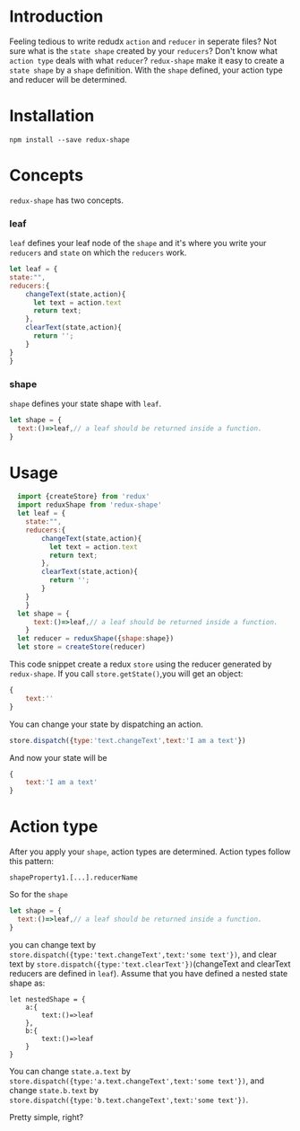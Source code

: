 
# Introduction
Feeling tedious to write redudx `action` and `reducer` in seperate files?
Not sure what is the `state shape` created by your `reducers`?
Don't know what `action type` deals with what `reducer`?
`redux-shape` make it easy to create a `state shape` by a `shape` definition. With the `shape` defined, your action type and reducer will be determined. 

# Installation
```
npm install --save redux-shape
```

# Concepts
`redux-shape` has two concepts.
### leaf
`leaf` defines your leaf node of the `shape` and it's where you write your `reducers` and  `state` on which the `reducers` work. 
```js
let leaf = {
state:"",
reducers:{
	changeText(state,action){
	  let text = action.text
	  return text;
	},
	clearText(state,action){
	  return '';
	}
}
}
```
### shape
`shape` defines your state shape with `leaf`.
```js
let shape = {
  text:()=>leaf,// a leaf should be returned inside a function.
}
```

# Usage
```js
  import {createStore} from 'redux'
  import reduxShape from 'redux-shape'
  let leaf = {
	state:"",
	reducers:{
		changeText(state,action){
		  let text = action.text
		  return text;
		},
		clearText(state,action){
		  return '';
		}
	}
	}
  let shape = {
	  text:()=>leaf,// a leaf should be returned inside a function.
	}
  let reducer = reduxShape({shape:shape})
  let store = createStore(reducer)
```
This code snippet create a  redux `store` using the reducer generated by `redux-shape`. 
If you call `store.getState()`,you will get an object:
```js
{
	text:''
}
```
You can change your state by dispatching an action.
```js
store.dispatch({type:'text.changeText',text:'I am a text'})
```
And now your state will be
```js
{
	text:'I am a text'
}
```

# Action type
After you apply your `shape`, action types are determined. Action types follow this pattern:
```
shapeProperty1.[...].reducerName
```
So for the `shape`
```js
let shape = {
  text:()=>leaf,// a leaf should be returned inside a function.
}
```
you can change text by `store.dispatch({type:'text.changeText',text:'some text'})`, and clear text by `store.dispatch({type:'text.clearText'})`(changeText and clearText reducers are defined in `leaf`).
Assume that you have defined a nested state shape as:
```
let nestedShape = {
	a:{
		text:()=>leaf
	},
	b:{
		text:()=>leaf
	}
}
```
You can change `state.a.text` by `store.dispatch({type:'a.text.changeText',text:'some text'})`, and change `state.b.text` by `store.dispatch({type:'b.text.changeText',text:'some text'})`.

Pretty simple, right?




